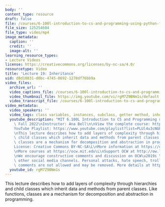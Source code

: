```yaml
---
body: ''
content_type: resource
draft: false
file: /courses/6-100l-introduction-to-cs-and-programming-using-python-fall-2022/6100l-lecture-19-multi-version-2_360p_16_9.mp4
file_size: 125254604
file_type: video/mp4
image_metadata:
  caption: ''
  credit: ''
  image-alt: ''
learning_resource_types:
- Lecture Videos
license: https://creativecommons.org/licenses/by-nc-sa/4.0/
resourcetype: Video
title: 'Lecture 19: Inheritance'
uid: d8d10831-d0bc-4745-8692-1278df76bb9a
video_files:
  archive_url: ''
  video_captions_file: /courses/6-100l-introduction-to-cs-and-programming-using-python-fall-2022/1jicSeVbkfCJ6PQAOsX0o52Z998OZwDoD_transcript.webvtt
  video_thumbnail_file: https://img.youtube.com/vi/rgM7Z9BNm1s/default.jpg
  video_transcript_file: /courses/6-100l-introduction-to-cs-and-programming-using-python-fall-2022/1jicSeVbkfCJ6PQAOsX0o52Z998OZwDoD_transcript.pdf
video_metadata:
  video_speakers: ''
  video_tags: class variables, instances, subclass, getter method, inheritance, hierarchy
  youtube_description: "MIT 6.100L Introduction to CS and Programming using Python,\
    \ Fall 2022\nInstructor: Ana Bell\n\nView the complete course: https://ocw.mit.edu/courses/6-100l-introduction-to-cs-and-programming-using-python-fall-2022/\n\
    YouTube Playlist: https://www.youtube.com/playlist?list=PLUl4u3cNGP62A-ynp6v6-LGBCzeH3VAQB\n\
    \nThis lecture describes how to add layers of complexity through hierarchies and\
    \ child classes which inherit data and methods from parent classes. Like functions,\
    \ classes are a mechanism for decomposition and abstraction in programming.\n\n\
    License: Creative Commons BY-NC-SA\L\nMore information at https://ocw.mit.edu/terms\L\
    \nMore courses at https://ocw.mit.edu\L\nSupport OCW at http://ow.ly/a1If50zVRlQ\n\
    \nWe encourage constructive comments and discussion on OCW\u2019s YouTube and\
    \ other social media channels. Personal attacks, hate speech, trolling, and inappropriate\
    \ comments are not allowed and may be removed. More details at https://ocw.mit.edu/comments."
  youtube_id: rgM7Z9BNm1s
---
```

This lecture describes how to add layers of complexity through hierarchies and child classes which inherit data and methods from parent classes. Like functions, classes are a mechanism for decomposition and abstraction in programming.